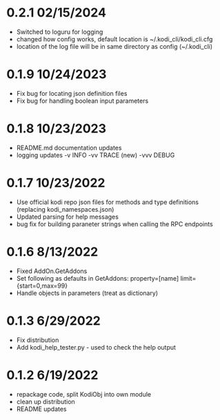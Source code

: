 # 0.2.1 02/15/2024
- Switched to loguru for logging
- changed how config works, default location is ~/.kodi_cli/kodi_cli.cfg
- location of the log file will be in same directory as config (~/.kodi_cli)

# 0.1.9 10/24/2023
- Fix bug for locating json definition files
- Fix bug for handling boolean input parameters

# 0.1.8 10/23/2023
- README.md documentation updates
- logging updates -v INFO -vv TRACE (new) -vvv DEBUG

# 0.1.7 10/23/2022
- Use official kodi repo json files for methods and type definitions (replacing kodi_namespaces.json)
- Updated parsing for help messages
- bug fix for building paraneter strings when calling the RPC endpoints 

# 0.1.6 8/13/2022
- Fixed AddOn.GetAddons 
- Set following as defaults in GetAddons: property=[name] limit={start=0,max=99}
- Handle objects in parameters (treat as dictionary)

# 0.1.3 6/29/2022
- Fix distribution
- Add kodi_help_tester.py - used to check the help output

# 0.1.2 6/19/2022
- repackage code, split KodiObj into own module
- clean up distribution 
- README updates
